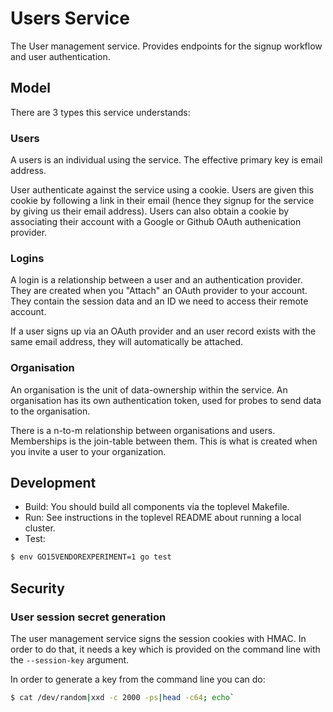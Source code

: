 # Users Service

The User management service.  Provides endpoints for the signup workflow and user authentication.

## Model

There are 3 types this service understands:

### Users

A users is an individual using the service.  The effective primary key is email address.

User authenticate against the service using a cookie.  Users are given this cookie by following a link in their email (hence they signup for the service by giving us their email address).  Users can also obtain a cookie by associating their account with a Google or Github OAuth authenication provider.

### Logins

A login is a relationship between a user and an authentication provider.  They are created when you "Attach" an OAuth provider to your account.  They contain the session data and an ID we need to access their remote account.

If a user signs up via an OAuth provider and an user record exists with the same email address, they will automatically be attached.

### Organisation

An organisation is the unit of data-ownership within the service.  An organisation has its own authentication token, used for probes to send data to the organisation.

There is a n-to-m relationship between organisations and users.  Memberships is the join-table between them. This is what is created when you invite a user to your organization.

## Development

- Build: You should build all components via the toplevel Makefile.
- Run: See instructions in the toplevel README about running a local cluster.
- Test:

```sh
$ env GO15VENDOREXPERIMENT=1 go test
```

## Security

### User session secret generation

The user management service signs the session cookies with HMAC. In order to do
that, it needs a key which is provided on the command line with the `--session-key`
argument.

In order to generate a key from the command line you can do:

```sh
$ cat /dev/random|xxd -c 2000 -ps|head -c64; echo`
```
